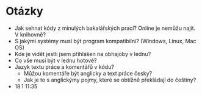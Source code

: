 # Otázky

- Jak sehnat kódy z minulých bakalářských prací? Online je nemůžu najít. V knihovně?
- S jakými systémy musí být program kompatibilní? (Windows, Linux, Mac OS)
- Kde je vidět jestli jsem přihlášen na obhajoby v lednu?
- Co vše musí být v lednu hotové?
- Jazyk textu práce a komentářů v kódu?
  - Můžou komentáře být anglicky a text práce česky?
  - Jak je to s anglickýmy pojmy, které se obtížně překládají do češtiny?
- 18.1 11:35